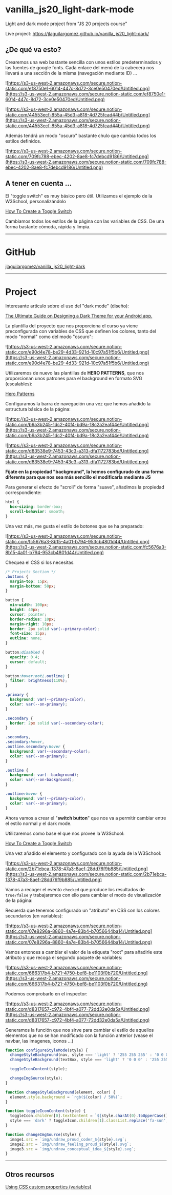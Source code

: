 # vanilla_js20_light-dark-mode

Light and dark mode project from "JS 20 projects course"

Live project: https://jlaguilargomez.github.io/vanilla_js20_light-dark/

## ¿De qué va esto?

Crearemos una web bastante sencilla con unos estilos predeterminados y las fuentes de google fonts. Cada enlace del menú de la cabecera nos llevará a una sección de la misma (navegación mediante ID) ...

![https://s3-us-west-2.amazonaws.com/secure.notion-static.com/ef8750e1-6014-447c-8d72-3ce0e50470ed/Untitled.png](https://s3-us-west-2.amazonaws.com/secure.notion-static.com/ef8750e1-6014-447c-8d72-3ce0e50470ed/Untitled.png)

![https://s3-us-west-2.amazonaws.com/secure.notion-static.com/44553ecf-855a-45d3-a818-4d725fcad44b/Untitled.png](https://s3-us-west-2.amazonaws.com/secure.notion-static.com/44553ecf-855a-45d3-a818-4d725fcad44b/Untitled.png)

Además tendrá un modo "oscuro" bastante chulo que cambia todos los estilos definidos.

![https://s3-us-west-2.amazonaws.com/secure.notion-static.com/709fc788-ebec-4202-8ae8-fc7debcd9186/Untitled.png](https://s3-us-west-2.amazonaws.com/secure.notion-static.com/709fc788-ebec-4202-8ae8-fc7debcd9186/Untitled.png)

## A tener en cuenta ...

El "toggle switch" es muy básico pero útil. Utilizamos el ejemplo de la W3School, personalizándolo

[How To Create a Toggle Switch](https://www.w3schools.com/howto/howto_css_switch.asp)

Cambiamos todos los estilos de la página con las variables de CSS. De una forma bastante cómoda, rápida y limpia.

---

# GitHub

[jlaguilargomez/vanilla_js20_light-dark](https://github.com/jlaguilargomez/vanilla_js20_light-dark)

---

# Project

Interesante artículo sobre el uso del "dark mode" (diseño):

[The Ultimate Guide on Designing a Dark Theme for your Android app.](https://blog.prototypr.io/how-to-design-a-dark-theme-for-your-android-app-3daeb264637)

La plantilla del proyecto que nos proporciona el curso ya viene preconfigurada con variables de CSS que definen los colores, tanto del modo "normal" como del modo "oscuro":

![https://s3-us-west-2.amazonaws.com/secure.notion-static.com/e90d4e78-be29-4d33-921d-10c97a51f5b6/Untitled.png](https://s3-us-west-2.amazonaws.com/secure.notion-static.com/e90d4e78-be29-4d33-921d-10c97a51f5b6/Untitled.png)

Utilizaremos de nuevo las plantillas de **HERO PATTERNS**, que nos proporcionan unos patrones para el background en formato SVG (escalables):

[Hero Patterns](https://www.heropatterns.com/)

Configuramos la barra de navegación una vez que hemos añadido la estructura básica de la página:

![https://s3-us-west-2.amazonaws.com/secure.notion-static.com/b9a3b245-1dc2-40f4-bd9a-18c2a2eaf44e/Untitled.png](https://s3-us-west-2.amazonaws.com/secure.notion-static.com/b9a3b245-1dc2-40f4-bd9a-18c2a2eaf44e/Untitled.png)

![https://s3-us-west-2.amazonaws.com/secure.notion-static.com/d83538e9-7453-43c3-a313-dfa1172783bd/Untitled.png](https://s3-us-west-2.amazonaws.com/secure.notion-static.com/d83538e9-7453-43c3-a313-dfa1172783bd/Untitled.png)

**Fíjate en la propiedad "background", la hemos configurado de una forma diferente para que nos sea más sencillo el modificarla mediante JS**

Para generar el efecto de "scroll" de forma "suave", añadimos la propiedad correspondiente:

```css
html {
  box-sizing: border-box;
  scroll-behavior: smooth;
}
```

Una vez más, me gusta el estilo de botones que se ha preparado:

![https://s3-us-west-2.amazonaws.com/secure.notion-static.com/fc5676a3-8b15-4a01-b794-953cb4801d44/Untitled.png](https://s3-us-west-2.amazonaws.com/secure.notion-static.com/fc5676a3-8b15-4a01-b794-953cb4801d44/Untitled.png)

Chequea el CSS si los necesitas.

```css
/* Projects Section */
.buttons {
  margin-top: 15px;
  margin-bottom: 50px;
}

button {
  min-width: 100px;
  height: 40px;
  cursor: pointer;
  border-radius: 10px;
  margin-right: 10px;
  border: 2px solid var(--primary-color);
  font-size: 15px;
  outline: none;
}

button:disabled {
  opacity: 0.4;
  cursor: default;
}

button:hover:not(.outline) {
  filter: brightness(110%);
}

.primary {
  background: var(--primary-color);
  color: var(--on-primary);
}

.secondary {
  border: 2px solid var(--secondary-color);
}

.secondary,
.secondary:hover,
.outline.secondary:hover {
  background: var(--secondary-color);
  color: var(--on-primary);
}

.outline {
  background: var(--background);
  color: var(--on-background);
}

.outline:hover {
  background: var(--primary-color);
  color: var(--on-primary);
}
```

Ahora vamos a crear el "**switch button**" que nos va a permitir cambiar entre el estilo normal y el dark mode.

Utilizaremos como base el que nos provee la W3School:

[How To Create a Toggle Switch](https://www.w3schools.com/howto/howto_css_switch.asp)

Una vez añadido el elemento y configurado con la ayuda de la W3School:

![https://s3-us-west-2.amazonaws.com/secure.notion-static.com/2b71ebca-1378-47a3-8aef-28dd76f9b885/Untitled.png](https://s3-us-west-2.amazonaws.com/secure.notion-static.com/2b71ebca-1378-47a3-8aef-28dd76f9b885/Untitled.png)

Vamos a recoger el evento `checked` que produce los resultados de `true/false` y trabajaremos con ello para cambiar el modo de visualización de la página:

Recuerda que tenemos configurado un "atributo" en CSS con los colores secundarios (en variables):

![https://s3-us-west-2.amazonaws.com/secure.notion-static.com/07e8296a-8860-4a7e-83b4-b7056644ba14/Untitled.png](https://s3-us-west-2.amazonaws.com/secure.notion-static.com/07e8296a-8860-4a7e-83b4-b7056644ba14/Untitled.png)

Vamos entonces a cambiar el valor de la etiqueta "root" para añadirle este atributo y que recoga el segundo paquete de variables:

![https://s3-us-west-2.amazonaws.com/secure.notion-static.com/666317b4-b721-4750-bef8-be1103f0b720/Untitled.png](https://s3-us-west-2.amazonaws.com/secure.notion-static.com/666317b4-b721-4750-bef8-be1103f0b720/Untitled.png)

Podemos comprobarlo en el inspector:

![https://s3-us-west-2.amazonaws.com/secure.notion-static.com/d8317657-c972-4bf4-a077-72dd32e0da5a/Untitled.png](https://s3-us-west-2.amazonaws.com/secure.notion-static.com/d8317657-c972-4bf4-a077-72dd32e0da5a/Untitled.png)

Generamos la función que nos sirve para cambiar el estilo de aquellos elementos que no se han modificado con la función anterior (vease el navbar, las imagenes, iconos ...)

```jsx
function configureStyleMode(style) {
  changeStyleBackground(nav, style === 'light' ? '255 255 255' : '0 0 0');
  changeStyleBackground(textBox, style === 'light' ? '0 0 0' : '255 255 255');

  toggleIconContent(style);

  changeImgSource(style);
}

function changeStyleBackground(element, color) {
  element.style.background = `rgb(${color} / 50%)`;
}

function toggleIconContent(style) {
  toggleIcon.children[0].textContent = `${style.charAt(0).toUpperCase() + style.slice(1)} Mode`;
  style === 'dark' ? toggleIcon.children[1].classList.replace('fa-sun', 'fa-moon') : toggleIcon.children[1].classList.replace('fa-moon', 'fa-sun');
}

function changeImgSource(style) {
  image1.src = `img/undraw_proud_coder_${style}.svg`;
  image2.src = `img/undraw_feeling_proud_${style}.svg`;
  image3.src = `img/undraw_conceptual_idea_${style}.svg`;
}
```

---

## Otros recursos

[Using CSS custom properties (variables)](https://developer.mozilla.org/en-US/docs/Web/CSS/Using_CSS_custom_properties)
